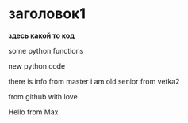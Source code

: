 # заголовок1

**здесь какой то код**

some python functions

new python code

there is info from master
i am old senior from vetka2

from github with love

Hello from Max

